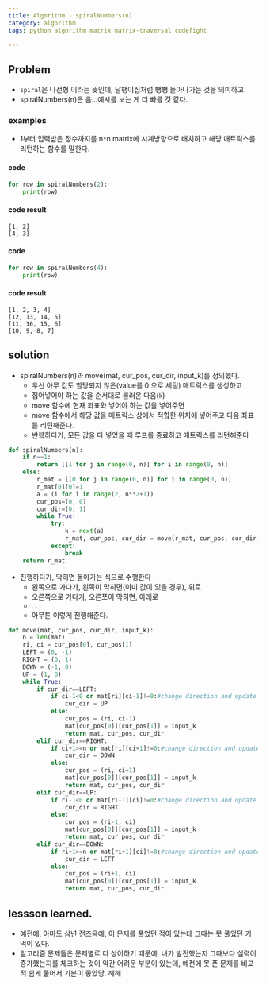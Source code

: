 ```yaml
---
title: Algorithm - spiralNumbers(n)
category: algorithm
tags: python algorithm matrix matrix-traversal codefight

---
```


## Problem

- `spiral`은 나선형 이라는 뜻인데, 달팽이집처럼 뺑뺑 돌아나가는 것을 의미하고
- spiralNumbers(n)은 음...예시를 보는 게 더 빠를 것 같다. 

### examples

- 1부터 입력받은 정수까지를 n`*`n matrix에 시계방향으로 배치하고 해당 매트릭스를 리턴하는 함수를 말한다. 

#### code 

```python
for row in spiralNumbers(2):
    print(row)
```

#### code result

```
[1, 2]
[4, 3]
```

#### code 

```python
for row in spiralNumbers(4):
    print(row)
```
#### code result 

```
[1, 2, 3, 4]
[12, 13, 14, 5]
[11, 16, 15, 6]
[10, 9, 8, 7]
```

## solution

- spiralNumbers(n)과 move(mat, cur_pos, cur_dir, input_k)를 정의했다. 
	- 우선 아무 값도 할당되지 않은(value를 0 으로 세팅) 매트릭스를 생성하고
	- 집어넣어야 하는 값을 순서대로 불러온 다음(`k`)
	- move 함수에 현재 좌표와 넣어야 하는 값을 넣어주면
	- move 함수에서 해당 값을 매트릭스 상에서 적합한 위치에 넣어주고 다음 좌표를 리턴해준다. 
	- 반복하다가, 모든 값을 다 넣었을 때 루프를 종료하고 매트릭스를 리턴해준다

```python
def spiralNumbers(n):
    if n==1:
        return [[1 for j in range(0, n)] for i in range(0, n)] 
    else:
        r_mat = [[0 for j in range(0, n)] for i in range(0, n)]
        r_mat[0][0]=1
        a = (i for i in range(2, n**2+1))
        cur_pos=(0, 0)
        cur_dir=(0, 1)
        while True:
            try:
                k = next(a)
                r_mat, cur_pos, cur_dir = move(r_mat, cur_pos, cur_dir, k) 
            except:
                break
    return r_mat
```


- 진행하다가, 막히면 돌아가는 식으로 수행한다 
	- 왼쪽으로 가다가, 왼쪽이 막히면(이미 값이 있을 경우), 위로 
	- 오른쪽으로 가다가, 오른쪼이 막히면, 아래로
	- ... 
	- 아무튼 이렇게 진행해준다. 

```python
def move(mat, cur_pos, cur_dir, input_k):
    n = len(mat)
    ri, ci = cur_pos[0], cur_pos[1]
    LEFT = (0, -1)
    RIGHT = (0, 1)
    DOWN = (-1, 0)
    UP = (1, 0)
    while True:
        if cur_dir==LEFT:
            if ci-1<0 or mat[ri][ci-1]!=0:#change direction and update 
                cur_dir = UP
            else:
                cur_pos = (ri, ci-1)
                mat[cur_pos[0]][cur_pos[1]] = input_k
                return mat, cur_pos, cur_dir
        elif cur_dir==RIGHT:
            if ci+1>=n or mat[ri][ci+1]!=0:#change direction and update 
                cur_dir = DOWN
            else:
                cur_pos = (ri, ci+1)
                mat[cur_pos[0]][cur_pos[1]] = input_k
                return mat, cur_pos, cur_dir
        elif cur_dir==UP:
            if ri-1<0 or mat[ri-1][ci]!=0:#change direction and update 
                cur_dir = RIGHT
            else:
                cur_pos = (ri-1, ci)
                mat[cur_pos[0]][cur_pos[1]] = input_k
                return mat, cur_pos, cur_dir
        elif cur_dir==DOWN:
            if ri+1>=n or mat[ri+1][ci]!=0:#change direction and update 
                cur_dir = LEFT
            else:
                cur_pos = (ri+1, ci)
                mat[cur_pos[0]][cur_pos[1]] = input_k
                return mat, cur_pos, cur_dir
```

## lessson learned. 

- 예전에, 아마도 삼년 전즈음예, 이 문제를 풀었던 적이 있는데 그때는 못 풀었던 기억이 있다. 
- 알고리즘 문제들은 문제별로 다 상이하기 때문에, 내가 발전했는지 그때보다 실력이 증가했는지를 체크하는 것이 약간 어려운 부분이 있는데, 예전에 못 푼 문제를 비교적 쉽게 풀어서 기분이 좋았당. 헤헤 
